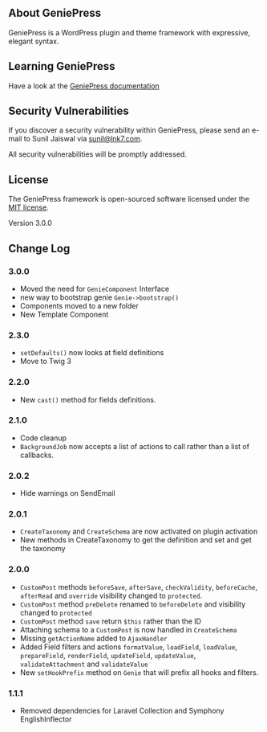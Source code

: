 ## About GeniePress

GeniePress is a WordPress plugin and theme framework with expressive, elegant syntax.

## Learning GeniePress

Have a look at the [GeniePress documentation](https://geneipress.org)

## Security Vulnerabilities

If you discover a security vulnerability within GeniePress, please send an e-mail to Sunil Jaiswal via [sunil@lnk7.com](mailto:sunil@lnk7.com).

All security vulnerabilities will be promptly addressed.

## License

The GeniePress framework is open-sourced software licensed under the [MIT license](https://opensource.org/licenses/MIT).

Version 3.0.0

## Change Log

### 3.0.0
- Moved the need for `GenieComponent` Interface
- new way to bootstrap genie `Genie->bootstrap()`
- Components moved to a new folder
- New Template Component

### 2.3.0

- `setDefaults()` now looks at field definitions
- Move to Twig 3

### 2.2.0

- New `cast()` method for fields definitions.

### 2.1.0

- Code cleanup
- `BackgroundJob` now accepts a list of actions to call rather than a list of callbacks.

### 2.0.2

- Hide warnings on SendEmail

### 2.0.1

- `CreateTaxonomy` and `CreateSchema` are now activated on plugin activation
- New methods in CreateTaxonomy to get the definition and set and get the taxonomy

### 2.0.0

- `CustomPost` methods `beforeSave`, `afterSave`, `checkValidity`, `beforeCache`, `afterRead` and `override` visibility changed to `protected`.
- `CustomPost` method `preDelete` renamed to `beforeDelete` and visibility changed to `protected`
- `CustomPost` method `save` return `$this` rather than the ID
- Attaching schema to a `CustomPost` is now handled in `CreateSchema`
- Missing `getActionName` added to `AjaxHandler`
- Added Field filters and actions `formatValue`, `loadField`, `loadValue`, `prepareField`, `renderField`, `updateField`, `updateValue`, `validateAttachment` and `validateValue`
- New `setHookPrefix` method on `Genie` that will prefix all hooks and filters.

### 1.1.1

- Removed dependencies for Laravel Collection and Symphony EnglishInflector
